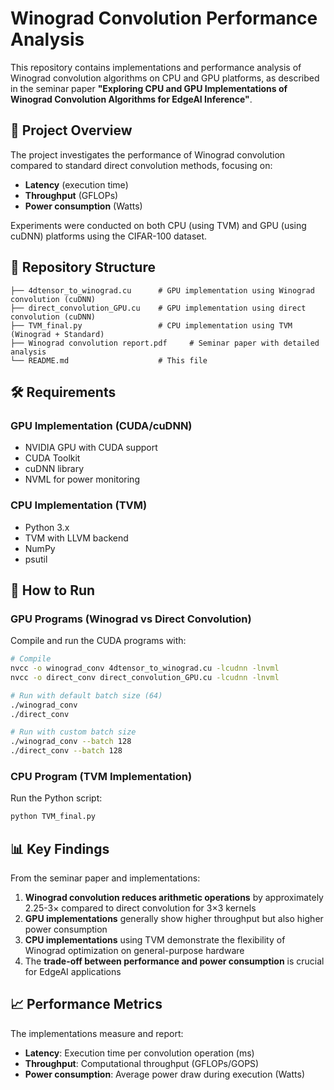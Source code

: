 # Winograd Convolution Performance Analysis

This repository contains implementations and performance analysis of Winograd convolution algorithms on CPU and GPU platforms, as described in the seminar paper **"Exploring CPU and GPU Implementations of Winograd Convolution Algorithms for EdgeAI Inference"**.

## 📄 Project Overview

The project investigates the performance of Winograd convolution compared to standard direct convolution methods, focusing on:
- **Latency** (execution time)
- **Throughput** (GFLOPs)
- **Power consumption** (Watts)

Experiments were conducted on both CPU (using TVM) and GPU (using cuDNN) platforms using the CIFAR-100 dataset.

## 📁 Repository Structure

```
├── 4dtensor_to_winograd.cu      # GPU implementation using Winograd convolution (cuDNN)
├── direct_convolution_GPU.cu    # GPU implementation using direct convolution (cuDNN)
├── TVM_final.py                 # CPU implementation using TVM (Winograd + Standard)
├── Winograd convolution report.pdf     # Seminar paper with detailed analysis
└── README.md                    # This file
```

## 🛠️ Requirements

### GPU Implementation (CUDA/cuDNN)
- NVIDIA GPU with CUDA support
- CUDA Toolkit
- cuDNN library
- NVML for power monitoring

### CPU Implementation (TVM)
- Python 3.x
- TVM with LLVM backend
- NumPy
- psutil

## 🚀 How to Run

### GPU Programs (Winograd vs Direct Convolution)

Compile and run the CUDA programs with:

```bash
# Compile
nvcc -o winograd_conv 4dtensor_to_winograd.cu -lcudnn -lnvml
nvcc -o direct_conv direct_convolution_GPU.cu -lcudnn -lnvml

# Run with default batch size (64)
./winograd_conv
./direct_conv

# Run with custom batch size
./winograd_conv --batch 128
./direct_conv --batch 128
```

### CPU Program (TVM Implementation)

Run the Python script:

```bash
python TVM_final.py
```

## 📊 Key Findings

From the seminar paper and implementations:

1. **Winograd convolution reduces arithmetic operations** by approximately 2.25-3× compared to direct convolution for 3×3 kernels
2. **GPU implementations** generally show higher throughput but also higher power consumption
3. **CPU implementations** using TVM demonstrate the flexibility of Winograd optimization on general-purpose hardware
4. The **trade-off between performance and power consumption** is crucial for EdgeAI applications

## 📈 Performance Metrics

The implementations measure and report:
- **Latency**: Execution time per convolution operation (ms)
- **Throughput**: Computational throughput (GFLOPs/GOPS)
- **Power consumption**: Average power draw during execution (Watts)

